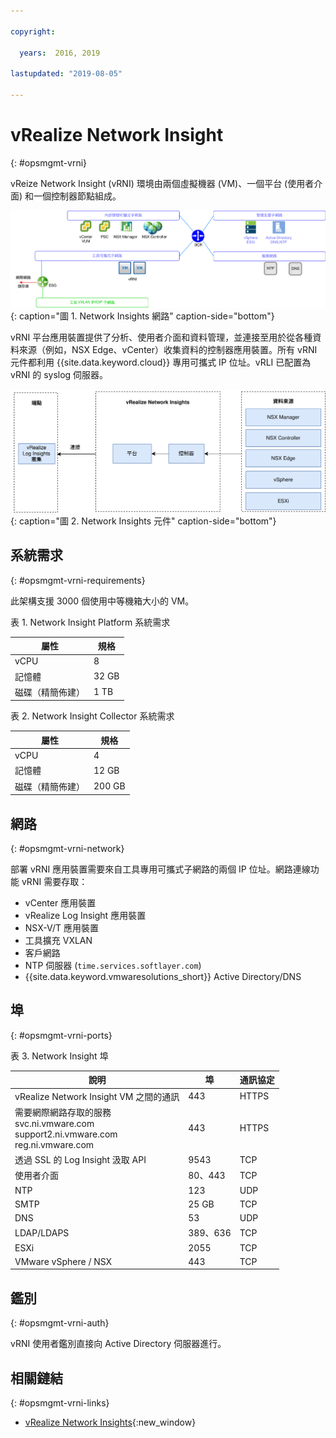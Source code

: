 ```yaml
---

copyright:

  years:  2016, 2019

lastupdated: "2019-08-05"

---
```


# vRealize Network Insight
{: #opsmgmt-vrni}

vReize Network Insight (vRNI) 環境由兩個虛擬機器 (VM)、一個平台 (使用者介面) 和一個控制器節點組成。

![Network Insights 圖](../../images/opsmgmt-vrninw.svg "Network Insights 圖"){: caption="圖 1. Network Insights 網路" caption-side="bottom"}

vRNI 平台應用裝置提供了分析、使用者介面和資料管理，並連接至用於從各種資料來源（例如，NSX Edge、vCenter）收集資料的控制器應用裝置。所有 vRNI 元件都利用 {{site.data.keyword.cloud}} 專用可攜式 IP 位址。vRLI 已配置為 vRNI 的 syslog 伺服器。

![Network Insights 元件](../../images/opsmgmt-vrnicomponents.svg "Network Insights 元件"){: caption="圖 2. Network Insights 元件" caption-side="bottom"}

## 系統需求
{: #opsmgmt-vrni-requirements}

此架構支援 3000 個使用中等機箱大小的 VM。

表 1. Network Insight Platform 系統需求

| 屬性            | 規格                           |
|---|---|
| vCPU | 8                                   |
|記憶體|32 GB|
|磁碟（精簡佈建）|1 TB |

表 2. Network Insight Collector 系統需求

| 屬性            | 規格                           |
|---|---|
| vCPU |4 |
|記憶體| 12 GB |
|磁碟（精簡佈建）|200 GB|

## 網路
{: #opsmgmt-vrni-network}

部署 vRNI 應用裝置需要來自工具專用可攜式子網路的兩個 IP 位址。網路連線功能 vRNI 需要存取：
* vCenter 應用裝置
* vRealize Log Insight 應用裝置
* NSX-V/T 應用裝置
* 工具擴充 VXLAN
* 客戶網路
* NTP 伺服器 (`time.services.softlayer.com`)
* {{site.data.keyword.vmwaresolutions_short}} Active Directory/DNS

## 埠 
{: #opsmgmt-vrni-ports}

表 3. Network Insight 埠

|說明       | 埠 | 通訊協定 |
|---|---|---|
|vRealize Network Insight VM 之間的通訊 | 443 | HTTPS |
|需要網際網路存取的服務<br>svc.ni.vmware.com<br>support2.ni.vmware.com<br>reg.ni.vmware.com| 443 |HTTPS | Log Insight 汲取 API                                     |9000| TCP |
|透過 SSL 的 Log Insight 汲取 API| 9543       | TCP |
|使用者介面| 80、443 | TCP |
|NTP| 123 | UDP |
| SMTP                                                          |25 GB | TCP |
|DNS| 53 | UDP |
| LDAP/LDAPS                                                    | 389、636   | TCP |
|ESXi|2055| TCP |
| VMware vSphere / NSX | 443 | TCP |

## 鑑別
{: #opsmgmt-vrni-auth}

vRNI 使用者鑑別直接向 Active Directory 伺服器進行。

## 相關鏈結
{: #opsmgmt-vrni-links}

* [vRealize Network Insights](https://docs.vmware.com/en/VMware-vRealize-Network-Insight/index.html){:new_window}
